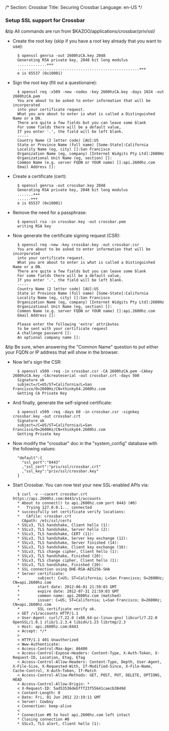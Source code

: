 /*
Section: Crossbar
Title: Securing Crossbar
Language: en-US
*/

### Setup SSL support for Crossbar

&tip All commands are run from $KAZOO/applications/crossbar/priv/ssl/

* Create the root key (skip if you have a root key already that you want to use):

        $ openssl genrsa -out 2600hzCA.key 2048
        Generating RSA private key, 2048 bit long modulus
        .............+++
        ......................................................+++
        e is 65537 (0x10001)

* Sign the root key (fill out a questionaire):

        $ openssl req -x509 -new -nodes -key 2600hzCA.key -days 1024 -out 2600hzCA.pem
        You are about to be asked to enter information that will be incorporated
        into your certificate request.
        What you are about to enter is what is called a Distinguished Name or a DN.
        There are quite a few fields but you can leave some blank
        For some fields there will be a default value,
        If you enter '.', the field will be left blank.
        -----
        Country Name (2 letter code) [AU]:US
        State or Province Name (full name) [Some-State]:California
        Locality Name (eg, city) []:San Francisco
        Organization Name (eg, company) [Internet Widgits Pty Ltd]:2600Hz
        Organizational Unit Name (eg, section) []:
        Common Name (e.g. server FQDN or YOUR name) []:api.2600hz.com
        Email Address []:

* Create a certificate (cert):

        $ openssl genrsa -out crossbar.key 2048
        Generating RSA private key, 2048 bit long modulus
        .......+++
        ......+++
        e is 65537 (0x10001)

* Remove the need for a passphrase:

        $ openssl rsa -in crossbar.key -out crossbar.pem
        writing RSA key

* Now generate the certificate signing request (CSR):

        $ openssl req -new -key crossbar.key -out crossbar.csr
        You are about to be asked to enter information that will be incorporated
        into your certificate request.
        What you are about to enter is what is called a Distinguished Name or a DN.
        There are quite a few fields but you can leave some blank
        For some fields there will be a default value,
        If you enter '.', the field will be left blank.
        -----
        Country Name (2 letter code) [AU]:US
        State or Province Name (full name) [Some-State]:California
        Locality Name (eg, city) []:San Francisco
        Organization Name (eg, company) [Internet Widgits Pty Ltd]:2600Hz
        Organizational Unit Name (eg, section) []:
        Common Name (e.g. server FQDN or YOUR name) []:api.2600hz.com
        Email Address []:

        Please enter the following 'extra' attributes
        to be sent with your certificate request
        A challenge password []:
        An optional company name []:

&tip Be sure, when answering the "Common Name" question to put either your FQDN or IP address that will show in the browser.

* Now let's sign the CSR:

        $ openssl x509 -req -in crossbar.csr -CA 2600hzCA.pem -CAkey 2600hzCA.key -CAcreateserial -out crossbar.crt -days 500
        Signature ok
        subject=/C=US/ST=California/L=San Francisco/O=2600Hz/CN=thinky64.2600hz.com
        Getting CA Private Key

* And finally, generate the self-signed certificate:

        $ openssl x509 -req -days 60 -in crossbar.csr -signkey crossbar.key -out crossbar.crt
        Signature ok
        subject=/C=US/ST=California/L=San Francisco/O=2600Hz/CN=thinky64.2600hz.com
        Getting Private key

* Now modify the "crossbar" doc in the "system_config" database with the following values:

        "default":{
          "ssl_port":"8443"
          ,"ssl_cert":"priv/ssl/crossbar.crt"
          ,"ssl_key":"priv/ssl/crossbar.key"
        }

* Start Crossbar. You can now test your new SSL-enabled APIs via:

        $ curl -v --cacert crossbar.crt https://api.2600hz.com:8443/v1/accounts
        * About to connect() to api.2600hz.com port 8443 (#0)
        *   Trying 127.0.0.1... connected
        * successfully set certificate verify locations:
        *   CAfile: crossbar.crt
          CApath: /etc/ssl/certs
        * SSLv3, TLS handshake, Client hello (1):
        * SSLv3, TLS handshake, Server hello (2):
        * SSLv3, TLS handshake, CERT (11):
        * SSLv3, TLS handshake, Server key exchange (12):
        * SSLv3, TLS handshake, Server finished (14):
        * SSLv3, TLS handshake, Client key exchange (16):
        * SSLv3, TLS change cipher, Client hello (1):
        * SSLv3, TLS handshake, Finished (20):
        * SSLv3, TLS change cipher, Client hello (1):
        * SSLv3, TLS handshake, Finished (20):
        * SSL connection using DHE-RSA-AES256-SHA
        * Server certificate:
        *        subject: C=US; ST=California; L=San Francisco; O=2600Hz; CN=api.2600hz.com
        *        start date: 2012-06-01 21:59:03 GMT
        *        expire date: 2012-07-31 21:59:03 GMT
        *        common name: api.2600hz.com (matched)
        *        issuer: C=US; ST=California; L=San Francisco; O=2600Hz; CN=api.2600hz.com
        *        SSL certificate verify ok.
        > GET /v1/accounts HTTP/1.1
        > User-Agent: curl/7.22.0 (x86_64-pc-linux-gnu) libcurl/7.22.0 OpenSSL/1.0.1 zlib/1.2.3.4 libidn/1.23 librtmp/2.3
        > Host: api.2600hz.com:8443
        > Accept: */*
        >
        < HTTP/1.1 401 Unauthorized
        < Www-Authenticate:
        < Access-Control-Max-Age: 86400
        < Access-Control-Expose-Headers: Content-Type, X-Auth-Token, X-Request-ID, Location, Etag, ETag
        < Access-Control-Allow-Headers: Content-Type, Depth, User-Agent, X-File-Size, X-Requested-With, If-Modified-Since, X-File-Name, Cache-Control, X-Auth-Token, If-Match
        < Access-Control-Allow-Methods: GET, POST, PUT, DELETE, OPTIONS, HEAD
        < Access-Control-Allow-Origin: *
        < X-Request-ID: 5ad53536debfff23f55641caecb3849d
        < Content-Length: 0
        < Date: Fri, 01 Jun 2012 22:19:11 GMT
        < Server: Cowboy
        < Connection: keep-alive
        <
        * Connection #0 to host api.2600hz.com left intact
        * Closing connection #0
        * SSLv3, TLS alert, Client hello (1):
